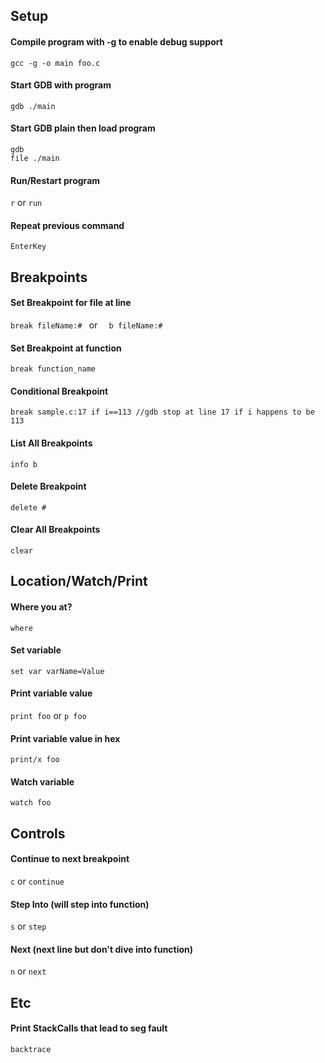 ## Setup
#### Compile program with -g to enable debug support 
``` gcc -g -o main foo.c ```
#### Start GDB with program
``` gdb ./main ```
#### Start GDB plain then load program 
``` 
gdb
file ./main 
```
#### Run/Restart program 
```r``` or ```run```  
#### Repeat previous command 
`EnterKey`

## Breakpoints 
#### Set Breakpoint for file at line #
``` break fileName:#  ```  or  ```  b fileName:#```
#### Set Breakpoint at function 
``` break function_name ```
#### Conditional Breakpoint 
`break sample.c:17 if i==113 //gdb stop at line 17 if i happens to be 113`
#### List All Breakpoints 
``` info b ```
#### Delete Breakpoint # 
``` delete # ```
#### Clear All Breakpoints 
``` clear ```

## Location/Watch/Print
#### Where you at?
``` where ```
#### Set variable 
`set var varName=Value`
#### Print variable value 
`print foo` or `p foo`
#### Print variable value in hex
`print/x foo `
#### Watch variable 
`watch foo`

## Controls 
#### Continue to next breakpoint 
`c` or `continue`
#### Step Into (will step into function)
`s` or `step`
#### Next (next line but don't dive into function)
`n` or `next`


## Etc 
#### Print StackCalls that lead to seg fault 
``` backtrace ```